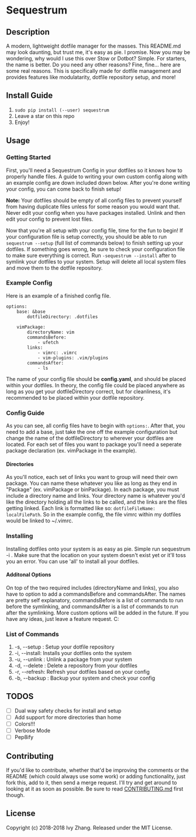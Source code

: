 # Sequestrum
## Description
A modern, lightweight dotfile manager for the masses. This README.md may look daunting, but trust me, it's easy as pie. I promise. Now you may be wondering, why would I use this over Stow or Dotbot? Simple. For starters, the name is better. Do you need any other reasons? Fine, fine... here are some real reasons. This is specifically made for dotfile management and provides features like modulatarity,
dotfile repository setup, and more!

## Install Guide
1. `sudo pip install (--user) sequestrum`
2. Leave a star on this repo
3. Enjoy!

## Usage
### Getting Started
First, you'll need a Sequestrum Config in your dotfiles so it knows how to properly handle files. A guide to writing your own custom config along with an example config are down included down below. After you're done writing your config, you can come back to finish setup!

**Note:** Your dotfiles should be empty of all config files to prevent yourself from having duplicate files unless for some reason you would want that. Never edit your config when you have packages installed. Unlink and then edit your config to prevent lost files.

Now that you're all setup with your config file, time for the fun to begin! If your configuration file is setup correctly, you
should be able to run `sequestrum --setup` (full list of commands below) to finish setting up your dotfiles. If something goes wrong, be sure to check your configuration file to make sure everything is correct. Run `-sequestrum --install` after to symlink
your dotfiles to your system. Setup will delete all local system files and move them to the dotfile repository.

### Example Config
Here is an example of a finished config file.

```
options:
    base: &base
        dotfileDirectory: .dotfiles

    vimPackage:
        directoryName: vim
        commandsBefore:
            - ufetch
        links:
            - vimrc: .vimrc
            - vim-plugins: .vim/plugins
        commandsAfter:
            - ls

```

The name of your config file should be **config.yaml**, and should be placed within your dotfiles. In theory, the config file
could be placed anywhere as long as you get your dotfileDirectory correct, but for cleanliness, it's recommended to be placed
within your dotfile repository.

### Config Guide
As you can see, all config files have to begin with `options:`. After that, you need to add a base, just take the one off the example configuration but change the name of the dotfileDirectory to wherever your dotfiles are located. For each set of files you
want to package you'll need a seperate package declaration (ex. vimPackage in the example).

#### Directories
As you'll notice, each set of links you want to group will need their own package. You can name these whatever you like as long
as they end in "Package" (ex. vimPackage or binPackage). In each package, you must include a directory name and links. Your directory name is whatever you'd like the directory holding all the links to be called, and the links are the files getting linked.
Each link is formatted like so: `dotfileFileName: localFilePath`. So in the example config, the file vimrc within my dotfiles would be
linked to ~/.vimrc.

### Installing
Installing dotfiles onto your system is as easy as pie. Simple run sequestrum -i <package>. Make sure that the location on your system doesn't
exist yet or it'll toss you an error. You can use 'all' to install all your dotfiles.

#### Additonal Options
On top of the two required includes (directoryName and links), you also have to option to add a commandsBefore and commandsAfter.
The names are pretty self explanatory, commandsBefore is a list of commands to run before the symlinking, and commandsAfter is a list
of commands to run after the symlinking. More  custom options will be added in the future. If you have any ideas, just leave a feature
request. C:

### List of Commands
1. -s, --setup  : Setup your dotfile repository
2. -i, --install: Installs your dotfiles onto the system
3. -u, --unlink : Unlink a package from your system
4. -d, --delete : Delete a repository from your dotfiles
5. -r, --refresh: Refresh your dotfiles based on your config
6. -b, --backup : Backup your system and check your config

## TODOS
- [ ] Dual way safety checks for install and setup
- [ ] Add support for more directories than home
- [ ] Colors!!!
- [ ] Verbose Mode
- [ ] Pep8ify

## Contributing
If you'd like to contribute, whether that'd be improving the comments or the README (which could always use some work) or adding functionality,
just fork this, add to it, then send a merge request. I'll try and get around to looking at it as soon as possible.
Be sure to read [CONTRIBUTING.md](CONTRIBUTING.md) first though.

## License
Copyright (c) 2018-2018 Ivy Zhang. Released under the MIT License.
